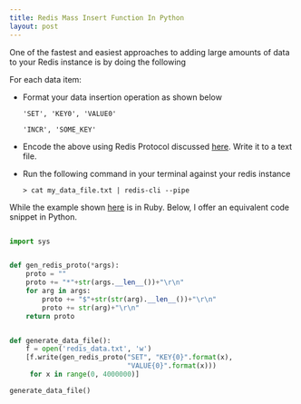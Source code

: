 ```yaml
---
title: Redis Mass Insert Function In Python
layout: post
---
```


One of the fastest and easiest approaches to adding large amounts of data to your Redis instance is by doing the following

For each data item:

  * Format your data insertion operation as shown below

        'SET', 'KEY0', 'VALUE0'

        'INCR', 'SOME_KEY'

  * Encode the above using Redis Protocol discussed [here](http://redis.io/topics/mass-insert). Write it to a text file.

  * Run the following command in your terminal against your redis instance

        > cat my_data_file.txt | redis-cli --pipe

While the example shown [here](http://redis.io/topics/mass-insert) is in Ruby. Below, I offer an equivalent code snippet in Python.

```python

import sys


def gen_redis_proto(*args):
    proto = ""
    proto += "*"+str(args.__len__())+"\r\n"
    for arg in args:
        proto += "$"+str(str(arg).__len__())+"\r\n"
        proto += str(arg)+"\r\n"
    return proto


def generate_data_file():
    f = open('redis_data.txt', 'w')
    [f.write(gen_redis_proto("SET", "KEY{0}".format(x), 
                             "VALUE{0}".format(x))) 
     for x in range(0, 4000000)]

generate_data_file()

```